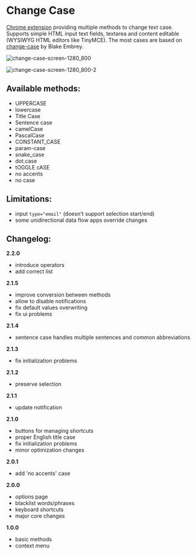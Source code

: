 # Change Case

[Chrome extension](https://chrome.google.com/webstore/detail/change-case/lpakoahdokkkonadfppfgmednkknpgbm) providing multiple methods to change text case. Supports simple HTML input text fields, textarea and content editable (WYSIWYG HTML editors like TinyMCE). The most cases are based on [change-case](https://github.com/blakeembrey/change-case) by Blake Embrey.

![change-case-screen-1280_800](https://user-images.githubusercontent.com/13873576/31599271-f7fa3c3e-b251-11e7-88a5-ec8574d55abf.png)

![change-case-screen-1280_800-2](https://user-images.githubusercontent.com/13873576/38525493-d9e4364c-3c52-11e8-8e6e-a92e599c9cc4.png)

## Available methods:
- UPPERCASE
- lowercase
- Title Case
- Sentence case
- camelCase
- PascalCase
- CONSTANT_CASE
- param-case
- snake_case
- dot.case
- tOGGLE cASE
- no accents
- no case

## Limitations:
- input `type="email"` (doesn't support selection start/end)
- some unidirectional data flow apps override changes

## Changelog:

**2.2.0**
- introduce operators
- add correct list

**2.1.5**
- improve conversion between methods
- allow to disable notifications
- fix default values overwriting
- fix ui problems

**2.1.4**
- sentence case handles multiple sentences and common abbreviations

**2.1.3**
- fix initialization problems

**2.1.2**
- preserve selection

**2.1.1**
- update notification

**2.1.0**
- buttons for managing shortcuts
- proper English title case
- fix initialization problems
- minor optimization changes

**2.0.1**
- add 'no accents' case

**2.0.0**
- options page
- blacklist words/phrases
- keyboard shortcuts
- major core changes

**1.0.0**
- basic methods
- context menu
